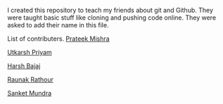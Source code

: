 I created this repository to teach my friends about git and Github. They were taught basic stuff like cloning and pushing code online. They were asked to add their name in this file.


List of contributers.
[Prateek Mishra](https://github.com/MiKinshu)

[Utkarsh Priyam](https://github.com/gokubuffer)

[Harsh Bajaj](https://github.com/CodeDropper)

[Raunak Rathour](https://github.com/raunakrathour)

[Sanket Mundra](https://github.com/urcoder4u)


